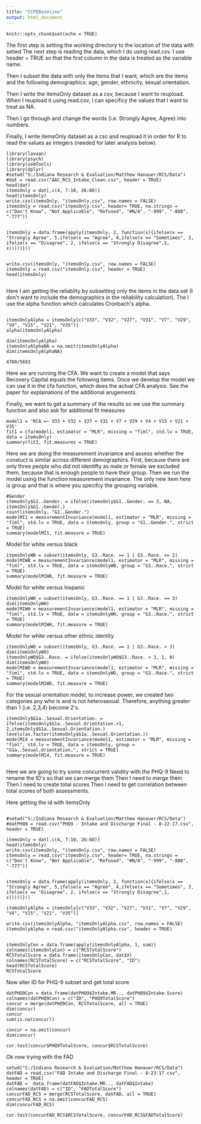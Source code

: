 ```yaml
---
title: "CCPEBaseline"
output: html_document
---
```


```{r setup, include=FALSE}
knitr::opts_chunk$set(echo = TRUE)
```
The first step is setting the working directory to the location of the data with setwd
The next step is reading the data, which I do using read.csv.  I use header = TRUE so that the first column in the data is treated as the variable name.

Then I subset the data with only the items that I want, which are the items and the following demographics: age, gender, ethnicity, sexual orientation.

Then I write the itemsOnly dataset as a csv, because I want to reupload.  When I reupload it using read.csv, I can specificy the values that I want to treat as NA. 

Then I go through and change the words (i.e. Strongly Agree, Agree) into numbers.

Finally, I write itemsOnly dataset as a csc and reupload it in order for R to read the values as integers (needed for later analysis below).
```{r}
library(lavaan)
library(psych)
library(semTools)
library(dplyr)
#setwd("S:/Indiana Research & Evaluation/Matthew Hanauer/RCS/Data")
#dat = read.csv("AAC_RCS_Intake_Clean.csv", header = TRUE)
head(dat)
itemsOnly = dat[,c(4, 7:10, 26:60)]
head(itemsOnly)
write.csv(itemsOnly, "itemsOnly.csv", row.names = FALSE)
itemsOnly = read.csv("itemsOnly.csv", header= TRUE, na.strings = c("Don't Know", "Not Applicable", "Refused", "#N/A", "-999", "-888", "-777"))


itemsOnly = data.frame(apply(itemsOnly, 2, function(x){ifelse(x == "Strongly Agree", 5,ifelse(x == "Agree", 4,ifelse(x == "Sometimes", 3, ifelse(x == "Disagree", 2, ifelse(x == "Strongly Disagree",1, x)))))}))


write.csv(itemsOnly, "itemsOnly.csv", row.names = FALSE)
itemsOnly = read.csv("itemsOnly.csv", header = TRUE)
head(itemsOnly)


```
Here I am getting the reliablity by subsetting only the items in the data set (I don't want to include the demographics in the reliability calculation).  The I use the alpha function which calculates Cronbach's alpha.    
```{r}

itemsOnlyAlpha = itemsOnly[c("V33", "V32", "V27", "V31", "V7", "V29", "V4", "V15", "V21", "V35")]
alpha(itemsOnlyAlpha)

dim(itemsOnlyAlpha)
itemsOnlyAlphaNA = na.omit(itemsOnlyAlpha)
dim(itemsOnlyAlphaNA)

4780/5693
```

Here we are running the CFA.  We want to create a model that says Recovery Capital equals the following items.  Once we develop the model we can use it in the cfa function, which does the actual CFA analysis.  See the paper for explainations of the additional arugements.

Finally, we want to get a summary of the results so we use the summary function and also ask for additional fit measures
```{r}
model1 = 'RCA =~ V33 + V32 + V27 + V31 + V7 + V29 + V4 + V15 + V21 + V35'
fit1 = cfa(model1, estimator = "MLR", missing = "fiml", std.lv = TRUE, data = itemsOnly)
summary(fit1, fit.measures = TRUE)
```
Here we are doing the measurement invariance and assess whether the constuct is similar across different demographics.  First, because there are only three people who did not identifty as male or female we excluded them, because that is enough people to have their group.  Then we run the model using the function measurement invariance.  The only new item here is group and that is where you specifcy the grouping variable.
```{r}
#Gender
itemsOnly$G1..Gender. = ifelse(itemsOnly$G1..Gender. == 3, NA, itemsOnly$G1..Gender.)
count(itemsOnly, "G1..Gender.")
modelMI1 = measurementInvariance(model1, estimator = "MLR", missing = "fiml", std.lv = TRUE, data = itemsOnly, group = "G1..Gender.", strict = TRUE)
summary(modelMI1, fit.measure = TRUE)

```
Model for white versus black
```{r}
itemsOnlyWB = subset(itemsOnly, G3..Race. == 1 | G3..Race. == 2)
modelMIWB = measurementInvariance(model1, estimator = "MLR", missing = "fiml", std.lv = TRUE, data = itemsOnlyWB, group = "G3..Race.", strict = TRUE)
summary(modelMIWB, fit.measure = TRUE)

```
Model for white versus hispanic
```{r}
itemsOnlyWH = subset(itemsOnly, G3..Race. == 1 | G3..Race. == 3)
dim(itemsOnlyWH)
modelMIWH = measurementInvariance(model1, estimator = "MLR", missing = "fiml", std.lv = TRUE, data = itemsOnlyWH, group = "G3..Race.", strict = TRUE)
summary(modelMIWH, fit.measure = TRUE)
```
Model for white versus other ethnic identity
```{r}
itemsOnlyWO = subset(itemsOnly, G3..Race. == 1 | G3..Race. > 3)
dim(itemsOnlyWO)
itemsOnlyWO$G3..Race. = ifelse(itemsOnlyWO$G3..Race. > 3, 1, 0)
dim(itemsOnlyWO)
modelMIWO = measurementInvariance(model1, estimator = "MLR", missing = "fiml", std.lv = TRUE, data = itemsOnlyWO, group = "G3..Race.", strict = TRUE)
summary(modelMIWO, fit.measure = TRUE)

```
For the sexual orientation model, to increase power, we created two categories any who is and is not heterosexual.  Therefore, anything greater than 1 (i.e. 2,3,4) become 2's.
```{r}
itemsOnly$G1a..Sexual.Orientation. = ifelse(itemsOnly$G1a..Sexual.Orientation.>1, 2,itemsOnly$G1a..Sexual.Orientation.)
levels(as.factor(itemsOnly$G1a..Sexual.Orientation.))
modelMI4 = measurementInvariance(model1, estimator = "MLR", missing = "fiml", std.lv = TRUE, data = itemsOnly, group = "G1a..Sexual.Orientation.", strict = TRUE)
summary(modelMI4, fit.measure = TRUE)


```
Here we are going to try some concurrent validity with the PHQ-9
Need to rename the ID's so that we can merge them
Then I need to merge them
Then I need to create total scores
Then I need to get correlation between total scores of both assessments.

Here getting the id with itemsOnly
```{r}

#setwd("S:/Indiana Research & Evaluation/Matthew Hanauer/RCS/Data")
#datPHQ9 = read.csv("PHQ9 - Intake and Discharge Final - 8-22-17.csv", header = TRUE)

itemsOnly = dat[,c(4, 7:10, 26:60)]
head(itemsOnly)
write.csv(itemsOnly, "itemsOnly.csv", row.names = FALSE)
itemsOnly = read.csv("itemsOnly.csv", header= TRUE, na.strings = c("Don't Know", "Not Applicable", "Refused", "#N/A", "-999", "-888", "-777"))


itemsOnly = data.frame(apply(itemsOnly, 2, function(x){ifelse(x == "Strongly Agree", 5,ifelse(x == "Agree", 4,ifelse(x == "Sometimes", 3, ifelse(x == "Disagree", 2, ifelse(x == "Strongly Disagree",1, x)))))}))

itemsOnlyAlpha = itemsOnly[c("V33", "V32", "V27", "V31", "V7", "V29", "V4", "V15", "V21", "V35")]

write.csv(itemsOnlyAlpha, "itemsOnlyAlpha.csv", row.names = FALSE)
itemsOnlyAlpha = read.csv("itemsOnlyAlpha.csv", header = TRUE)


itemsOnlyCon = data.frame(apply(itemsOnlyAlpha, 1, sum))
colnames(itemsOnlyCon) = c("RCSTotalScore")
RCSTotalScore = data.frame(itemsOnlyCon, dat$X)
colnames(RCSTotalScore) = c("RCSTotalScore", "ID")
head(RCSTotalScore)
RCSTotalScore
```
Now alter ID for PHQ-9 subset and get total score
```{r}
datPHQ9Con = data.frame(datPHQ9$Intake.MR.., datPHQ9$Intake.Score)
colnames(datPHQ9Con) = c("ID", "PHQ9TotalScore")
concur = merge(datPHQ9Con, RCSTotalScore, all = TRUE)
dim(concur)
concur
sum(is.na(concur))

concur = na.omit(concur)
dim(concur)

cor.test(concur$PHQ9TotalScore, concur$RCSTotalScore)
```
Ok now trying with the FAD
```{r}
setwd("S:/Indiana Research & Evaluation/Matthew Hanauer/RCS/Data")
datFAD = read.csv("FAD Intake and Discharge Final - 8-23-17.csv", header = TRUE)
datFAD =  data.frame(datFAD$Intake.MR.., datFAD$Intake)
colnames(datFAD) = c("ID", "FADTotalScore")
concurFAD_RCS = merge(RCSTotalScore, datFAD, all = TRUE)
concurFAD_RCS = na.omit(concurFAD_RCS)
dim(concurFAD_RCS)

cor.test(concurFAD_RCS$RCSTotalScore, concurFAD_RCS$FADTotalScore)
```



